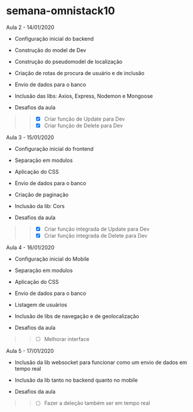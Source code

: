 # semana-omnistack10

Aula 2 - 14/01/2020

- Configuração inicial do backend
- Construção do model de Dev
- Construção do pseudomodel de localização
- Criação de rotas de procura de usuário e de inclusão
- Envio de dados para o banco
- Inclusão das libs: Axios, Express, Nodemon e Mongoose

- Desafios da aula
>> - [X] Criar função de Update para Dev
>> - [X] Criar função de Delete para Dev

Aula 3 - 15/01/2020

- Configuração inicial do frontend
- Separação em modulos
- Aplicação do CSS
- Envio de dados para o banco
- Criação de paginação
- Inclusão da lib: Cors

- Desafios da aula
>> - [X] Criar função integrada de Update para Dev
>> - [X] Criar função integrada de Delete para Dev


Aula 4 - 16/01/2020

- Configuração inicial do Mobile
- Separação em modulos
- Aplicação do CSS
- Envio de dados para o banco
- Listagem de usuários
- Inclusão de libs de navegação e de geolocalização

- Desafios da aula
>> - [ ] Melhorar interface

Aula 5 - 17/01/2020

- Inclusão da lib websocket para funcionar como um envio de dados em tempo real
- Inclusão da lib tanto no backend quanto no mobile

- Desafios da aula
>> - [ ] Fazer a deleção também ser em tempo real
